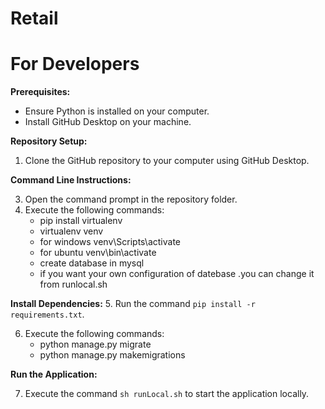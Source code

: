 # Retail

# For Developers
**Prerequisites:**
- Ensure Python is installed on your computer.
- Install GitHub Desktop on your machine.

**Repository Setup:**
1. Clone the GitHub repository to your computer using GitHub Desktop.

**Command Line Instructions:**


3. Open the command prompt in the repository folder.
4. Execute the following commands:
   - pip install virtualenv      
   - virtualenv venv
   -  for windows venv\Scripts\activate
   -  for ubuntu venv\bin\activate
   - create database in mysql
   - if you want your own configuration of datebase .you can change it from runlocal.sh

**Install Dependencies:**
5. Run the command `pip install -r requirements.txt`.

6. Execute the following commands:
   - python manage.py migrate
   - python manage.py makemigrations

**Run the Application:**

7. Execute the command `sh runLocal.sh` to start the application locally.
